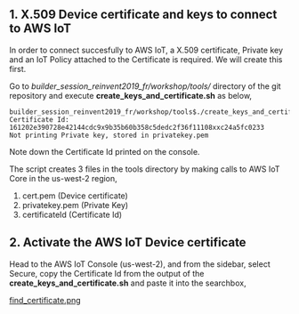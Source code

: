 ## 1. X.509 Device certificate and keys to connect to AWS IoT

In order to connect succesfully to AWS IoT, a X.509 certificate, Private key and an IoT Policy attached to the Certificate is required. We will create this first.

Go to *builder_session_reinvent2019_fr/workshop/tools/* directory of the git repository and execute **create_keys_and_certificate.sh** as below,

```
builder_session_reinvent2019_fr/workshop/tools$./create_keys_and_certificate.sh
Certificate Id: 161202e390728e42144cdc9x9b35b60b358c5dedc2f36f11108xxc24a5fc0233
Not printing Private key, stored in privatekey.pem
```

Note down the Certificate Id printed on the console.

The script creates 3 files in the tools directory by making calls to AWS IoT Core in the us-west-2 region, 

1. cert.pem (Device certificate)
2. privatekey.pem (Private Key)
3. certificateId (Certificate Id)

## 2. Activate the AWS IoT Device certificate
Head to the AWS IoT Console (us-west-2), and from the sidebar, select Secure, copy the Certificate Id from the output of the **create_keys_and_certificate.sh** and paste it into the searchbox,

[find_certificate.png](find_certificate.png)



